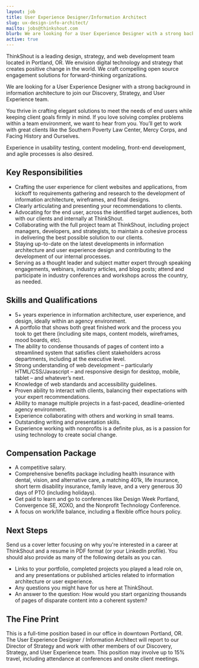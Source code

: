 ```yaml
---
layout: job
title: User Experience Designer/Information Architect
slug: ux-design-info-architect/
mailto: jobs@thinkshout.com
blurb: We are looking for a User Experience Designer with a strong background in information architecture to join our Discovery, Strategy, and User Experience team.
active: true
---
```

ThinkShout is a leading design, strategy, and web development team located in Portland, OR. We envision digital technology and strategy that creates positive change in the world. We craft compelling open source engagement solutions for forward-thinking organizations.

We are looking for a User Experience Designer with a strong background in information architecture to join our Discovery, Strategy, and User Experience team.

You thrive in crafting elegant solutions to meet the needs of end users while keeping client goals firmly in mind. If you love solving complex problems within a team environment, we want to hear from you. You’ll get to work with great clients like the Southern Poverty Law Center, Mercy Corps, and Facing History and Ourselves.

Experience in usability testing, content modeling, front-end development, and agile processes is also desired.

## Key Responsibilities
- Crafting the user experience for client websites and applications, from kickoff to requirements gathering and research to the development of information architecture, wireframes, and final designs.
- Clearly articulating and presenting your recommendations to clients.
- Advocating for the end user, across the identified target audiences, both with our clients and internally at ThinkShout.
- Collaborating with the full project team at ThinkShout, including project managers, developers, and strategists, to maintain a cohesive process in delivering the best possible solution to our clients.
- Staying up-to-date on the latest developments in information architecture and user experience design and contributing to the development of our internal processes.
- Serving as a thought leader and subject matter expert through speaking engagements, webinars, industry articles, and blog posts; attend and participate in industry conferences and workshops across the country, as needed.

## Skills and Qualifications
- 5+ years experience in information architecture, user experience, and design, ideally within an agency environment.
- A portfolio that shows both great finished work and the process you took to get there (including site maps, content models, wireframes, mood boards, etc).
- The ability to condense thousands of pages of content into a streamlined system that satisfies client stakeholders across departments, including at the executive level.
- Strong understanding of web development – particularly HTML/CSS/Javascript – and responsive design for desktop, mobile, tablet – and whatever’s next.
- Knowledge of web standards and accessibility guidelines.
- Proven ability to interact with clients, balancing their expectations with your expert recommendations.
- Ability to manage multiple projects in a fast-paced, deadline-oriented agency environment.
- Experience collaborating with others and working in small teams.
- Outstanding writing and presentation skills.
- Experience working with nonprofits is a definite plus, as is a passion for using technology to create social change.

## Compensation Package
- A competitive salary.
- Comprehensive benefits package including health insurance with dental, vision, and alternative care, a matching 401k, life insurance, short term disability insurance, family leave, and a very generous 30 days of PTO (including holidays).
- Get paid to learn and go to conferences like Design Week Portland, Convergence SE, XOXO, and the Nonprofit Technology Conference.
- A focus on work/life balance, including a flexible office hours policy.

## Next Steps
Send us a cover letter focusing on why you're interested in a career at ThinkShout and a resume in PDF format (or your LinkedIn profile). You should also provide as many of the following details as you can.

* Links to your portfolio, completed projects you played a lead role on, and any presentations or published articles related to information architecture or user experience.
* Any questions you might have for us here at ThinkShout.
* An answer to the question: How would you start organizing thousands of pages of disparate content into a coherent system?

## The Fine Print
This is a full-time position based in our office in downtown Portland, OR. The User Experience Designer / Information Architect will report to our Director of Strategy and work with other members of our Discovery, Strategy, and User Experience team. This position may involve up to 15% travel, including attendance at conferences and onsite client meetings.
